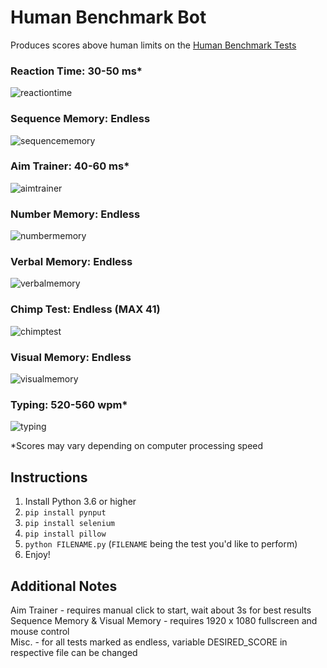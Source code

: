# Human Benchmark Bot
Produces scores above human limits on the [Human Benchmark Tests](https://humanbenchmark.com)  

### Reaction Time: 30-50 ms*  
![reactiontime](https://user-images.githubusercontent.com/46613498/147722939-b211eeee-f08b-4a4d-ae36-ab3f8bcbb716.gif)

### Sequence Memory: Endless  
![sequencememory](https://user-images.githubusercontent.com/46613498/147722989-2845229b-8e37-4665-a2c5-165ae5c25dce.gif)

### Aim Trainer: 40-60 ms*  
![aimtrainer](https://user-images.githubusercontent.com/46613498/147723013-962ad357-e804-4755-b767-aaaeb672d41f.gif)

### Number Memory: Endless  
![numbermemory](https://user-images.githubusercontent.com/46613498/147723031-b2b1990a-6d57-4a72-a4d6-8d5b77fd2102.gif)

### Verbal Memory: Endless  
![verbalmemory](https://user-images.githubusercontent.com/46613498/147723034-5bd01832-4cb8-4426-8240-8c475855050a.gif)

### Chimp Test: Endless (MAX 41)
![chimptest](https://user-images.githubusercontent.com/46613498/147723036-595711fe-a7b0-44af-bc66-0bc5957a648a.gif)

### Visual Memory: Endless  
![visualmemory](https://user-images.githubusercontent.com/46613498/147723038-d5a12919-2f7d-4930-a203-5693062fc2ef.gif)

### Typing: 520-560 wpm*  
![typing](https://user-images.githubusercontent.com/46613498/147723045-76645bb9-e176-4c9b-ba7d-bb35d536ad4e.gif)

*Scores may vary depending on computer processing speed

## Instructions
1. Install Python 3.6 or higher 
2. `pip install pynput`
3. `pip install selenium`
4. `pip install pillow`
5. `python FILENAME.py` (`FILENAME` being the test you'd like to perform)
6. Enjoy!

## Additional Notes
Aim Trainer - requires manual click to start, wait about 3s for best results  
Sequence Memory & Visual Memory - requires 1920 x 1080 fullscreen and mouse control  
Misc. - for all tests marked as endless, variable DESIRED_SCORE in respective file can be changed






